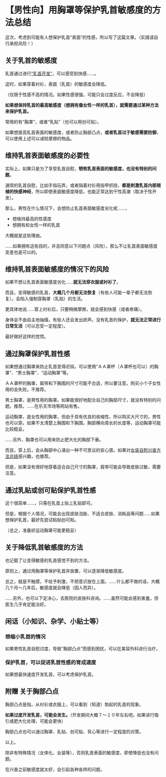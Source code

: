 # 【男性向】用胸罩等保护乳首敏感度的方法总结 [​](#【男性向】用胸罩等保护乳首敏感度的方法总结)

这次，考虑到可能有人想保护乳首“表面”的性感，所以写了这篇文章。（实践请自行承担风险！）

## 关于乳首的敏感度 [​](#关于乳首的敏感度)

乳首通过进行[“乳首开发”](https://web.archive.org/web/20241205044459/https://adlib1.net/ws2/h-life/page-list-nipple)，可以感受到快感……。

这时，如果穿着衬衫，表面（乳首）的敏感度会降低。

（仅限于性感不高的情况。如果性感很强，可能只会过度反应，不会降低）

**如果想保持乳首的最高敏感度（想拥有像女性一样的乳首），就需要通过某种方法来保护乳首。**

常用的有“胸罩”，或者“乳贴”（也可以用创可贴）。

如果想提高乳首表面的敏感度，或者防止胸部凸点，**或者乳首过于敏感需要防御**，可以使用上述可以减轻摩擦的物品。

## 维持乳首表面敏感度的必要性 [​](#维持乳首表面敏感度的必要性)

实际上，如果只是为了享受乳首自慰，**牺牲乳首表面的敏感度，也没有特别的问题**。

通常的乳首自慰，比如手指玩弄，或者隔着衬衫用指甲抓挠，**都是刺激乳首内部根植的快感神经**，所以即使表面敏感度降低，也能正常达到干性高潮（取决于性开发）。

那么，男性在什么情况下，会想防止乳首表面敏感度劣化呢……，

+   想维持最高的性感度
+   想拥有和女性一样的乳首

大概就是这些理由。

……如果拥有这些目的，并且同意以下问题点（风险），那么不让乳首表面敏感度变差也是可以的。

## 维持乳首表面敏感度的情况下的风险 [​](#维持乳首表面敏感度的情况下的风险)

如果不想让乳首表面敏感度劣化……**就无法穿衣服或衬衫了**。

而且，变得敏感的乳首，**大概几个月都无法恢复**（有些人可能一辈子都无法恢复）。会陷入强制穿胸罩（乳贴）的生活。

更具体地说……穿上衬衫后，只要稍微摩擦，就会感到快感（或者疼痛）。

身体会不由自主地抽搐，有些人还会发出娇声。没有乳首的保护，**就无法正常进行日常生活**（可以忍受一定程度）。

最好做好这样的觉悟。

## 通过胸罩保护乳首性感 [​](#通过胸罩保护乳首性感)

如果想通过胸罩来防止乳首变得迟钝，可以使用“ＡＡ罩杯（Ａ罩杯也可以）的胸罩”、“男士胸罩”、“运动胸罩”等。

ＡＡ罩杯的胸罩，肩带和下胸围的尺寸可能不合适，所以要注意。购买小个子女性用的会失败。不推荐。

男士胸罩，是男性用的胸罩。如果能很好地配合自己的胸部尺寸，就没有特别的问题。推荐。……在乐天市场等网站有售。

运动胸罩，是女性用的胸罩，但由于具有优良的收缩性，所以购买大尺寸的，男性也可以穿。如果不太清楚上胸围和下胸围，胸部横向周长的长度等，运动胸罩可能比较稳妥。

……另外，胸罩也可以用来防止肥大化的胸部下垂。

而且，穿上后，会从胸部中心涌出一种不可思议的安心感。如果对[女装自慰兴奋方法总结](/h-life/dryorg/hoka/page-88.html)感兴趣，也推荐。

但是，如果没有很好地穿着适合自己尺寸的胸罩，肩带可能会导致皮肤过敏，需要注意。

## 通过乳贴或创可贴保护乳首性感 [​](#通过乳贴或创可贴保护乳首性感)

这个很简单……，只需在乳首上贴上乳贴即可。

但是，根据个人情况，可能会出现皮肤泡胀、不适合皮肤、消耗品等问题……如果想保护乳首，最好先尝试粘贴创可贴。

（总之，准备好运动胸罩可能更稳妥）

## 关于降低乳首敏感度的方法 [​](#关于降低乳首敏感度的方法)

也记载了让变得敏感的乳首感觉不到的方法。

原则上，通过用胸罩等保护乳首并放置，可以逐渐降低敏感度。

总之，就是不触摸，不给予刺激，不把意识放在上面。……什么都不做的话，大概几个月～几年后，敏感度就会降低（因人而异）。

……另外，也可以下定决心，去医院的皮肤科咨询。……虽然可能会感到害羞，但医生几乎肯定能治好。

## 闲话（小知识、杂学、小贴士等） [​](#闲话-小知识、杂学、小贴士等)

### 想缩小乳首的情况 [​](#想缩小乳首的情况)

如果男性乳首自慰过度，导致“胸部凸点”而感到困扰，可以在美容外科进行治疗。

### 保护乳首，可以促进乳首性感的育成速度 [​](#保护乳首-可以促进乳首性感的育成速度)

如果想最快速度开发乳首，可以考虑保护乳首。

## 附赠 关于胸部凸点 [​](#附赠-关于胸部凸点)

胸部凸点是指，从衬衫或衣服上，可以看到（知道）勃起的乳首的现象。

**如果过度开发乳首，可能会发生。**（开发期间大概７～１０年左右吧。如果进行吸引或肥大化处理，可能会更快）

胸部凸点也可以通过胸罩、乳贴、创可贴、背心等进行一定程度的对策。

以上。

除非有特殊情况（女体化、女装等），否则乳首表面的敏感度，即使降低也没有问题。

在兴奋之前敏感度就太好，会引起各种各样的问题。